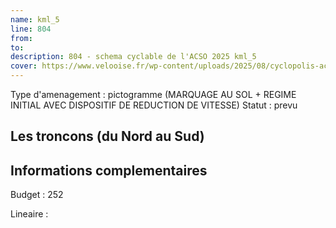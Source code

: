 ```yaml
---
name: kml_5 
line: 804
from: 
to:  
description: 804 - schema cyclable de l'ACSO 2025 kml_5 
cover: https://www.velooise.fr/wp-content/uploads/2025/08/cyclopolis-acso-804.jpg
---
```

Type d'amenagement : pictogramme (MARQUAGE AU SOL + REGIME INITIAL AVEC DISPOSITIF DE REDUCTION DE VITESSE)
Statut : prevu
## Les troncons (du Nord au Sud)

## Informations complementaires

Budget  : 252 

Lineaire :

